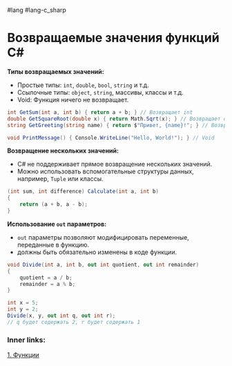 #lang #lang-c_sharp

# Возвращаемые значения функций C#

**Типы возвращаемых значений:**
- Простые типы: `int`, `double`, `bool`, `string` и т.д.
- Ссылочные типы: `object`, `string`, массивы, классы и т.д.
- Void: Функция ничего не возвращает.

```csharp
int GetSum(int a, int b) { return a + b; } // Возвращает int
double GetSquareRoot(double x) { return Math.Sqrt(x); } // Возвращает double
string GetGreeting(string name) { return $"Привет, {name}!"; } // Возвращает string

void PrintMessage() { Console.WriteLine("Hello, World!"); } // Void
```

**Возвращение нескольких значений:**
- C# не поддерживает прямое возвращение нескольких значений.
- Можно использовать вспомогательные структуры данных, например, `Tuple` или классы.

```csharp
(int sum, int difference) Calculate(int a, int b)
{
    return (a + b, a - b);
}
```

**Использование `out` параметров:**
- `out` параметры позволяют модифицировать переменные, переданные в функцию.
- должны быть обязательно изменены в коде функции.
```csharp
void Divide(int a, int b, out int quotient, out int remainder)
{
    quotient = a / b;
    remainder = a % b;
}

int x = 5;
int y = 2;
Divide(x, y, out int q, out int r);
// q будет содержать 2, r будет содержать 1
```

### Inner links:
[1. Функции](1.%20Languages/C-sharp/0.%20Введение/2.%20Функции/1.%20Функции.md)
